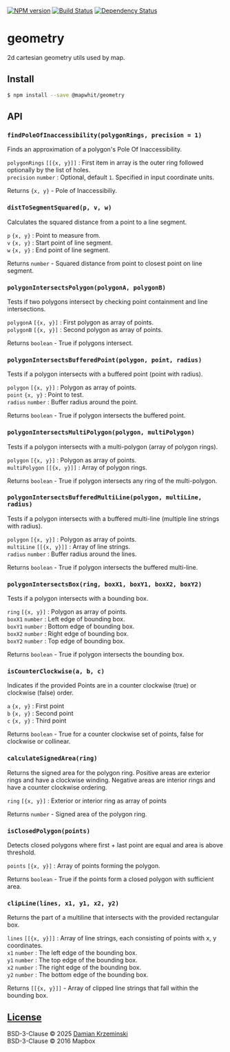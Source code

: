 [![NPM version][npm-image]][npm-url]
[![Build Status][build-image]][build-url]
[![Dependency Status][deps-image]][deps-url]

# geometry

2d cartesian geometry utils used by map.

## Install

```sh  
$ npm install --save @mapwhit/geometry
```  

## API

### `findPoleOfInaccessibility(polygonRings, precision = 1)`

Finds an approximation of a polygon's Pole Of Inaccessibility.

`polygonRings` `[[{x, y}]]` : First item in array is the outer ring followed optionally by the list of holes.  
`precision` `number` : Optional, default `1`. Specified in input coordinate units.  

Returns `{x, y}` - Pole of Inaccessibiliy.

### `distToSegmentSquared(p, v, w)`

Calculates the squared distance from a point to a line segment.

`p` `{x, y}` : Point to measure from.  
`v` `{x, y}` : Start point of line segment.  
`w` `{x, y}` : End point of line segment.  

Returns `number` - Squared distance from point to closest point on line segment.

### `polygonIntersectsPolygon(polygonA, polygonB)`

Tests if two polygons intersect by checking point containment and line intersections.

`polygonA` `[{x, y}]` : First polygon as array of points.  
`polygonB` `[{x, y}]` : Second polygon as array of points.  

Returns `boolean` - True if polygons intersect.

### `polygonIntersectsBufferedPoint(polygon, point, radius)`

Tests if a polygon intersects with a buffered point (point with radius).

`polygon` `[{x, y}]` : Polygon as array of points.  
`point` `{x, y}` : Point to test.  
`radius` `number` : Buffer radius around the point.  

Returns `boolean` - True if polygon intersects the buffered point.

### `polygonIntersectsMultiPolygon(polygon, multiPolygon)`

Tests if a polygon intersects with a multi-polygon (array of polygon rings).

`polygon` `[{x, y}]` : Polygon as array of points.  
`multiPolygon` `[[{x, y}]]` : Array of polygon rings.  

Returns `boolean` - True if polygon intersects any ring of the multi-polygon.

### `polygonIntersectsBufferedMultiLine(polygon, multiLine, radius)`

Tests if a polygon intersects with a buffered multi-line (multiple line strings with radius).

`polygon` `[{x, y}]` : Polygon as array of points.  
`multiLine` `[[{x, y}]]` : Array of line strings.  
`radius` `number` : Buffer radius around the lines.  

Returns `boolean` - True if polygon intersects the buffered multi-line.

### `polygonIntersectsBox(ring, boxX1, boxY1, boxX2, boxY2)`

Tests if a polygon intersects with a bounding box.

`ring` `[{x, y}]` : Polygon as array of points.  
`boxX1` `number` : Left edge of bounding box.  
`boxY1` `number` : Bottom edge of bounding box.  
`boxX2` `number` : Right edge of bounding box.  
`boxY2` `number` : Top edge of bounding box.  

Returns `boolean` - True if polygon intersects the bounding box.

### `isCounterClockwise(a, b, c)`

Indicates if the provided Points are in a counter clockwise (true) or clockwise (false) order.

`a` `{x, y}` : First point  
`b` `{x, y}` : Second point  
`c` `{x, y}` : Third point  

Returns `boolean` - True for a counter clockwise set of points, false for clockwise or collinear.

### `calculateSignedArea(ring)`

Returns the signed area for the polygon ring. Positive areas are exterior rings and have a clockwise winding. Negative areas are interior rings and have a counter clockwise ordering.

`ring` `[{x, y}]` : Exterior or interior ring as array of points  

Returns `number` - Signed area of the polygon ring.

### `isClosedPolygon(points)`

Detects closed polygons where first + last point are equal and area is above threshold.

`points` `[{x, y}]` : Array of points forming the polygon.  

Returns `boolean` - True if the points form a closed polygon with sufficient area.

### `clipLine(lines, x1, y1, x2, y2)`

Returns the part of a multiline that intersects with the provided rectangular box.

`lines` `[[{x, y}]]` : Array of line strings, each consisting of points with x, y coordinates.  
`x1` `number` : The left edge of the bounding box.  
`y1` `number` : The top edge of the bounding box.  
`x2` `number` : The right edge of the bounding box.  
`y2` `number` : The bottom edge of the bounding box.  

Returns `[[{x, y}]]` - Array of clipped line strings that fall within the bounding box.

## [License](LICENSE)

BSD-3-Clause © 2025 [Damian Krzeminski](https://pirxpilot.me)  
BSD-3-Clause © 2016 Mapbox

[npm-image]: https://img.shields.io/npm/v/@mapwhit/geometry
[npm-url]: https://npmjs.org/package/@mapwhit/geometry

[build-url]: https://github.com/mapwhit/geometry/actions/workflows/check.yaml
[build-image]: https://img.shields.io/github/actions/workflow/status/mapwhit/geometry/check.yaml?branch=main

[deps-image]: https://img.shields.io/librariesio/release/npm/@mapwhit/geometry
[deps-url]: https://libraries.io/npm/@mapwhit%2Fgeometry
